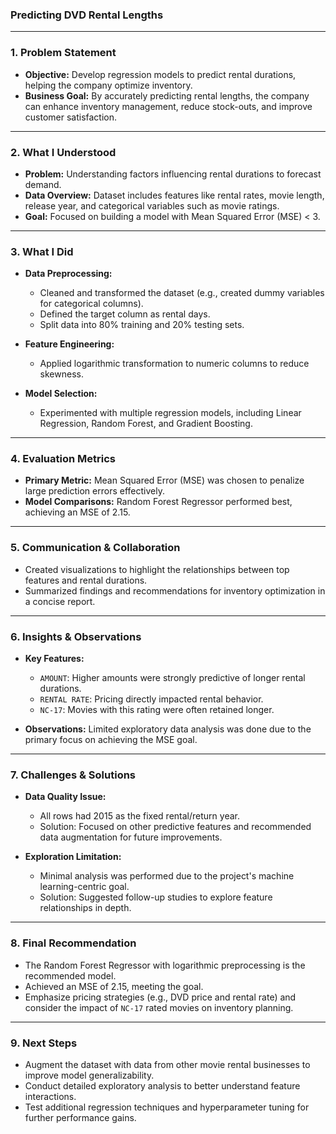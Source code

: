 ### **Predicting DVD Rental Lengths**

---

### **1. Problem Statement**

- **Objective:** Develop regression models to predict rental durations, helping the company optimize inventory.
- **Business Goal:** By accurately predicting rental lengths, the company can enhance inventory management, reduce stock-outs, and improve customer satisfaction.

---

### **2. What I Understood**

- **Problem:** Understanding factors influencing rental durations to forecast demand.
- **Data Overview:** Dataset includes features like rental rates, movie length, release year, and categorical variables such as movie ratings.
- **Goal:** Focused on building a model with Mean Squared Error (MSE) < 3.

---

### **3. What I Did**

- **Data Preprocessing:**
  - Cleaned and transformed the dataset (e.g., created dummy variables for categorical columns).
  - Defined the target column as rental days.
  - Split data into 80% training and 20% testing sets.

- **Feature Engineering:**
  - Applied logarithmic transformation to numeric columns to reduce skewness.

- **Model Selection:**
  - Experimented with multiple regression models, including Linear Regression, Random Forest, and Gradient Boosting.

---

### **4. Evaluation Metrics**

- **Primary Metric:** Mean Squared Error (MSE) was chosen to penalize large prediction errors effectively.
- **Model Comparisons:** Random Forest Regressor performed best, achieving an MSE of 2.15.

---

### **5. Communication & Collaboration**

- Created visualizations to highlight the relationships between top features and rental durations.
- Summarized findings and recommendations for inventory optimization in a concise report.

---

### **6. Insights & Observations**

- **Key Features:**
  - `AMOUNT`: Higher amounts were strongly predictive of longer rental durations.
  - `RENTAL RATE`: Pricing directly impacted rental behavior.
  - `NC-17`: Movies with this rating were often retained longer.

- **Observations:** Limited exploratory data analysis was done due to the primary focus on achieving the MSE goal.

---

### **7. Challenges & Solutions**

- **Data Quality Issue:**
  - All rows had 2015 as the fixed rental/return year.
  - Solution: Focused on other predictive features and recommended data augmentation for future improvements.

- **Exploration Limitation:**
  - Minimal analysis was performed due to the project's machine learning-centric goal.
  - Solution: Suggested follow-up studies to explore feature relationships in depth.

---

### **8. Final Recommendation**

- The Random Forest Regressor with logarithmic preprocessing is the recommended model.
- Achieved an MSE of 2.15, meeting the goal.
- Emphasize pricing strategies (e.g., DVD price and rental rate) and consider the impact of `NC-17` rated movies on inventory planning.

---

### **9. Next Steps**

- Augment the dataset with data from other movie rental businesses to improve model generalizability.
- Conduct detailed exploratory analysis to better understand feature interactions.
- Test additional regression techniques and hyperparameter tuning for further performance gains.
